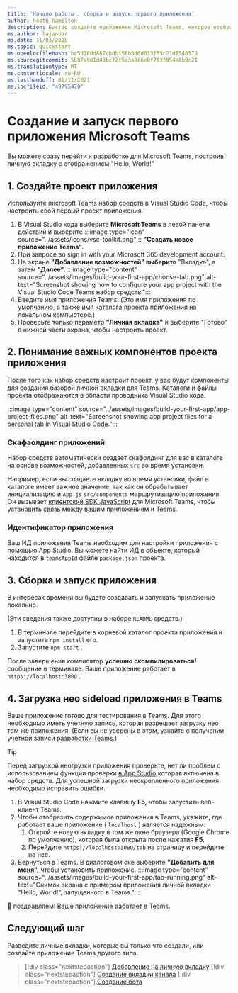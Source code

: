 ```yaml
---
title: 'Начало работы : сборка и запуск первого приложения'
author: heath-hamilton
description: Быстро создайте приложение Microsoft Teams, которое отображает "Hello, World!" сообщение с помощью microsoft Teams набор средств.
ms.author: lajanuar
ms.date: 11/03/2020
ms.topic: quickstart
ms.openlocfilehash: bc5d18dd887cbdbf56b8d6d013f53c21d1540370
ms.sourcegitcommit: 5687a901d48bcf2f5a3a086e0f703f854e8b9c21
ms.translationtype: MT
ms.contentlocale: ru-RU
ms.lasthandoff: 01/11/2021
ms.locfileid: "49795470"
---
```

# <a name="build-and-run-your-first-microsoft-teams-app"></a>Создание и запуск первого приложения Microsoft Teams

Вы можете сразу перейти к разработке для Microsoft Teams, построив личную вкладку с отображением "Hello, World!"

## <a name="1-create-your-app-project"></a>1. Создайте проект приложения

Используйте microsoft Teams набор средств в Visual Studio Code, чтобы настроить свой первый проект приложения.

1. В Visual Studio кода выберите **Microsoft Teams** в левой панели действий и выберите :::image type="icon" source="../assets/icons/vsc-toolkit.png"::: **"Создать новое приложение Teams".**
1. При запросе во sign in with your Microsoft 365 development account.
1. На экране **"Добавление возможностей" выберите** "Вкладка", а затем  **"Далее".**
:::image type="content" source="../assets/images/build-your-first-app/choose-tab.png" alt-text="Screenshot showing how to configure your app project with the Visual Studio Code Teams набор средств.":::
1. Введите имя приложения Teams. (Это имя приложения по умолчанию, а также имя каталога проекта приложения на локальном компьютере.)
1. Проверьте только параметр **"Личная вкладка"** и выберите "Готово" в нижней части экрана, чтобы настроить проект. 

## <a name="2-understand-important-app-project-components"></a>2. Понимание важных компонентов проекта приложения

После того как набор средств настроит проект, у вас будут компоненты для создания базовой личной вкладки для Teams. Каталоги и файлы проекта отображаются в области проводника Visual Studio кода.

:::image type="content" source="../assets/images/build-your-first-app/app-project-files.png" alt-text="Screenshot showing app project files for a personal tab in Visual Studio Code.":::

### <a name="app-scaffolding"></a>Скафаолдинг приложений

Набор средств автоматически создает скафолдинг для вас в каталоге на основе возможностей, добавленных `src` во время установки.

Например, если вы создаете вкладку во время установки, файл в каталоге имеет важное значение, так как он обрабатывает инициализацию и `App.js` `src/components` маршрутизацию приложения. Он вызывает [клиентский SDK JavaScript](../tabs/how-to/using-teams-client-sdk.md) для Microsoft Teams, чтобы установить связь между вашим приложением и Teams.

### <a name="app-id"></a>Идентификатор приложения

Ваш ИД приложения Teams необходим для настройки приложения с помощью App Studio. Вы можете найти ИД в объекте, который находится в `teamsAppId` файле `package.json` проекта.

## <a name="3-build-and-run-your-app"></a>3. Сборка и запуск приложения

В интересах времени вы будете создавать и запускать приложение локально.

(Эти сведения также доступны в наборе `README` средств.)

1. В терминале перейдите в корневой каталог проекта приложения и запустите `npm install` его.
1. Запустите `npm start` .

После завершения компилятор **успешно скомпилироваться!** сообщение в терминале. Ваше приложение работает в `https://localhost:3000` .

## <a name="4-sideload-your-app-in-teams"></a>4. Загрузка нео sideload приложения в Teams

Ваше приложение готово для тестирования в Teams. Для этого необходимо иметь учетную запись, которая разрешает загрузку нео том же приложения. (Если вы не уверены в этом, узнайте о получении учетной записи [разработки Teams.)](../build-your-first-app/build-first-app-overview.md#set-up-your-development-account)

> [!TIP]
> Перед загрузкой неогрузки приложения проверьте, нет ли проблем с использованием функции проверки [в App Studio,](../concepts/deploy-and-publish/appsource/prepare/submission-checklist.md#teams-app-validation-tool)которая включена в набор средств. Для успешной загрузки неокрепленного приложения необходимо исправить ошибки.

1. В Visual Studio Code нажмите клавишу **F5,** чтобы запустить веб-клиент Teams.
1. Чтобы отобразить содержимое приложения в Teams, укажите, где работает ваше приложение ( `localhost` ) является надежным:
   1. Откройте новую вкладку в том же окне браузера (Google Chrome по умолчанию), которая была открыта после нажатия **F5.**
   1. Перейдите `https://localhost:3000/tab` на страницу и перейдите на нее.
1. Вернуться в Teams. В диалоговом оке выберите **"Добавить для меня",** чтобы установить приложение.
:::image type="content" source="../assets/images/build-your-first-app/tab-running.png" alt-text="Снимок экрана с примером приложения личной вкладки &quot;Hello, World!&quot;, запущенного в Teams.":::

🎉 поздравляем! Ваше приложение работает в Teams.

## <a name="next-step"></a>Следующий шаг

Разведите личные вкладки, которые вы только что создали, или создайте приложение Teams другого типа.

> [!div class="nextstepaction"]
> [Добавление на личную вкладку](../build-your-first-app/build-personal-tab.md)
> [!div class="nextstepaction"]
> [Создание вкладки канала](../build-your-first-app/build-channel-tab.md)
> [!div class="nextstepaction"]
> [Создание бота](../build-your-first-app/build-bot.md)
